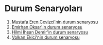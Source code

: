 # Durum Senaryoları

1. [Mustafa Eren Cevizci'nin durum senaryosu](https://github.com/Erendile/GlintAura/blob/main/GlintAura/KullaniciSenaryosu-Eren.pdf)
2. [Emirhan Okşar'in durum senaryosu](https://github.com/Erendile/GlintAura/blob/main/GlintAura/KullaniciSenaryosu-Emirhan.pdf)
3. [Hilmi İhsan Demir'in durum senaryosu](https://github.com/Erendile/GlintAura/blob/main/GlintAura/KullaniciSenaryosu-Hilmi.pdf)
4. [Volkan Ekici'nin durum senaryosu](https://github.com/Erendile/GlintAura/blob/main/GlintAura/KullaniciSenaryosu-Volkan.pdf)

